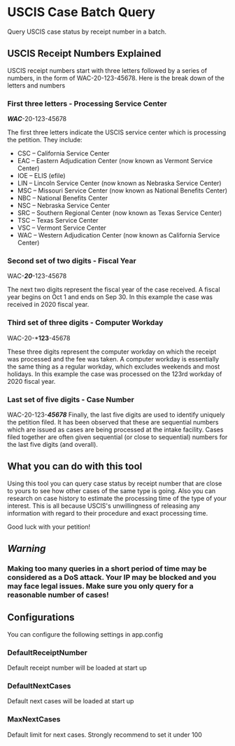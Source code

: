 # USCIS Case Batch Query

Query USCIS case status by receipt number in a batch. 

## USCIS Receipt Numbers Explained
USCIS receipt numbers start with three letters followed by a series of numbers, in the form of WAC-20-123-45678. Here is the break down of the letters and numbers

### First three letters - Processing Service Center 
***WAC***-20-123-45678

The first three letters indicate the USCIS service center which is processing the petition. They include:
- CSC – California Service Center
- EAC – Eastern Adjudication Center (now known as Vermont Service Center)
- IOE – ELIS (efile)
- LIN – Lincoln Service Center (now known as Nebraska Service Center)
- MSC – Missouri Service Center (now known as National Benefits Center)
- NBC – National Benefits Center
- NSC – Nebraska Service Center
- SRC – Southern Regional Center (now known as Texas Service Center)
- TSC – Texas Service Center
- VSC – Vermont Service Center
- WAC – Western Adjudication Center (now known as California Service Center)

### Second set of two digits - Fiscal Year
WAC-***20***-123-45678

The next two digits represent the fiscal year of the case received. A fiscal year begins on Oct 1 and ends on Sep 30. In this example the case was received in 2020 fiscal year.

### Third set of three digits - Computer Workday
WAC-20-***123**-45678

These three digits represent the computer workday on which the receipt was processed and the fee was taken. A computer workday is essentially the same thing as a regular workday, which excludes weekends and most holidays. In this example the case was processed on the 123rd workday of 2020 fiscal year.

### Last set of five digits - Case Number
WAC-20-123-***45678***
Finally, the last five digits are used to identify uniquely the petition filed. It has been observed that these are sequential numbers which are issued as cases are being processed at the intake facility. Cases filed together are often given sequential (or close to sequential) numbers for the last five digits (and overall).

## What you can do with this tool
Using this tool you can query case status by receipt number that are close to yours to see how other cases of the same type is going. Also you can research on case history to estimate the processing time of the type of your interest. This is all because USCIS's unwillingness of releasing any information with regard to their procedure and exact processing time.

Good luck with your petition!

## *Warning*
### Making too many queries in a short period of time may be considered as a DoS attack. Your IP may be blocked and you may face legal issues. Make sure you only query for a reasonable number of cases!

## Configurations
You can configure the following settings in app.config
### DefaultReceiptNumber
Default receipt number will be loaded at start up
### DefaultNextCases
Default next cases will be loaded at start up
### MaxNextCases
Default limit for next cases. Strongly recommend to set it under 100
